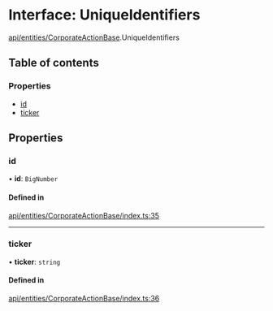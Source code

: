 # Interface: UniqueIdentifiers

[api/entities/CorporateActionBase](../wiki/api.entities.CorporateActionBase).UniqueIdentifiers

## Table of contents

### Properties

- [id](../wiki/api.entities.CorporateActionBase.UniqueIdentifiers#id)
- [ticker](../wiki/api.entities.CorporateActionBase.UniqueIdentifiers#ticker)

## Properties

### id

• **id**: `BigNumber`

#### Defined in

[api/entities/CorporateActionBase/index.ts:35](https://github.com/PolymathNetwork/polymesh-sdk/blob/c37bc05d/src/api/entities/CorporateActionBase/index.ts#L35)

___

### ticker

• **ticker**: `string`

#### Defined in

[api/entities/CorporateActionBase/index.ts:36](https://github.com/PolymathNetwork/polymesh-sdk/blob/c37bc05d/src/api/entities/CorporateActionBase/index.ts#L36)
